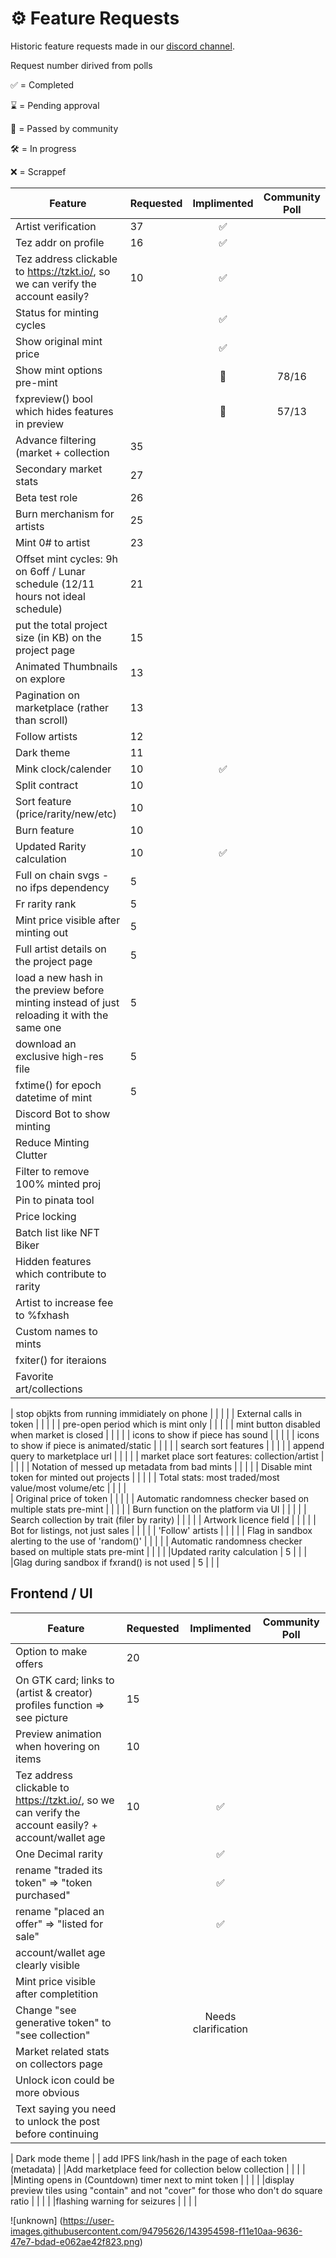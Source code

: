 # ⚙ Feature Requests

Historic feature requests made in our [discord channel](https://discord.gg/WDXQtzM4).

Request number dirived from polls

✅ = Completed

⌛ = Pending approval

🎉 = Passed by community

🛠 = In progress

❌ = Scrappef

| Feature                                                                                      | Requested | Implimented | Community Poll |
| -------------------------------------------------------------------------------------------- | --------- | :---------: | :------------: |
| Artist verification                                                                          | 37        | ✅           |                |
| Tez addr on profile                                                                          | 16        | ✅           |                |
| Tez address clickable to https://tzkt.io/, so we can verify the account easily?              | 10        | ✅           |                |
| Status for minting cycles                                                                    |           |  ✅           |                |
| Show original mint price                                                                     |           |    ✅         |                |
| Show mint options pre-mint                                                                   |           | 🎉          | 78/16          |
| fxpreview() bool which hides features in preview                                             |           | 🎉          | 57/13          |
| Advance filtering (market + collection                                                       | 35        |             |                |
| Secondary market stats                                                                       | 27        |             |                |
| Beta test role                                                                               | 26        |             |                |
| Burn merchanism for artists                                                                  | 25        |             |                |
| Mint 0# to artist                                                                            | 23        |             |                |
| Offset mint cycles: 9h on 6off / Lunar schedule (12/11 hours not ideal schedule)             | 21        |             |                |
| put the total project size (in KB) on the project page                                       | 15        |
| Animated Thumbnails on explore                                                               | 13        |             |                |
| Pagination on marketplace (rather than scroll)                                               | 13        |             |                |
| Follow artists                                                                               | 12        |             |                |
| Dark theme                                                                                   | 11        |             |                |
| Mink clock/calender                                                                          | 10        |     ✅           |                |
| Split contract                                                                               | 10        |             |                |
| Sort feature (price/rarity/new/etc)                                                          | 10        |             |                |
| Burn feature                                                                                 | 10        |             |                |
| Updated Rarity calculation                                                                   | 10        |         ✅       |                |
| Full on chain svgs - no ifps dependency                                                      | 5         |
| Fr rarity rank                                                                               | 5         |             |                |
| Mint price visible after minting out                                                         | 5         |             |                |
| Full artist details on the project page                                                      | 5         |             |                |
| load a new hash in the preview before minting instead of just reloading it with the same one | 5         |             |                |
| download an exclusive high-res file                                                          | 5         |             |                |
| fxtime() for epoch datetime of mint                                                          | 5         |             |                |
| Discord Bot to show minting                                                                  |           |             |                |
| Reduce Minting Clutter                                                                       |           |             |                |
| Filter to remove 100% minted proj                                                            |           |             |                |
| Pin to pinata tool                                                                           |           |             |                |
| Price locking                                                                                |           |             |                |
| Batch list like NFT Biker                                                                    |           |             |                |
| Hidden features which contribute to rarity                                                   |           |             |                |
| Artist to increase fee to %fxhash                                                            |           |             |                |
| Custom names to mints                                                                        |           |             |                |
| fxiter() for iteraions                                                                       |           |             |                |
| Favorite art/collections                                                                     |           |             |                |

| stop objkts from running immidiately on phone                                                |           |             |                |
| External calls in token                                                                      |           |             |                |
| pre-open period which is mint only                                                           |           |             |                |
| mint button disabled when market is closed                                                   |           |             |                |
| icons to show if piece has sound                                                             |           |             |                |
| icons to show if piece is animated/static                                                    |           |             |                |
| search sort features                                                                         |           |             |                |
| append query to marketplace url                                                              |           |             |                |
| market place sort features: collection/artist                                                |           |             |                |
| Notation of messed up metadata from bad mints                                                |           |             |                |
| Disable mint token for minted out projects                                                   |           |             |                |
| Total stats: most traded/most value/most volume/etc                                          |           |             |                |   
| Original price of token                                                                      |           |             |                |
| Automatic randomness checker based on multiple stats pre-mint                                |           |             |                |
| Burn function on the platform via UI                                                         |           |             |                |
| Search collection by trait (filer by rarity)                                                 |           |             |                |
| Artwork licence field                                                                        |           |             |                |
| Bot for listings, not just sales                                                             |           |             |                |
| 'Follow' artists                                                                             |           |             |                |
| Flag in sandbox alerting to the use of 'random()'                                            |           |             |                |
| Automatic randomness checker based on multiple stats pre-mint                                |           |             |                |
|Updated rarity calculation                                                                    | 5          |             |                |
|Glag during sandbox if fxrand() is not used                                                   | 5          |             |                |




## Frontend / UI

| Feature                                                                                              | Requested | Implimented         | Community Poll |
| ---------------------------------------------------------------------------------------------------- | --------- | :-----------------: | -------------- |
|Option to make offers                                                                                 |20          |             |                |
| On GTK card; links to (artist & creator) profiles function => see picture                            | 15
|Preview animation when hovering on items                                                              | 10          |             |                |
| Tez address clickable to https://tzkt.io/, so we can verify the account easily? + account/wallet age | 10        | ✅                   |                |
| One Decimal rarity                                                                                   |           | ✅                   |
| rename "traded its token" => "token purchased"                                                       |           | ✅                   |
| rename "placed an offer" => "listed for sale"                                                        |           | ✅                   |
| account/wallet age clearly visible                                                                   |
| Mint price visible after completition                                                                |
| Change  "see generative token" to "see collection"                                                   |           | Needs clarification |
| Market related stats on collectors page                                                              |
| Unlock icon could be more obvious                                                                    |
| Text saying you need to unlock the post before continuing                                            |

| Dark mode theme                                                                                      |
| add IPFS link/hash in the page of each token (metadata)                                              |
|Add marketplace feed for collection below collection                                                  |           |             |                |
|Minting opens in (Countdown) timer next to mint token                                                 |           |             |                |
|display preview tiles using "contain" and not "cover" for those who don't do square ratio             |           |             |                |
|flashing warning for seizures                                                                         |           |             |                |



![unknown]
(https://user-images.githubusercontent.com/94795626/143954598-f11e10aa-9636-47e7-bdad-e062ae42f823.png)
